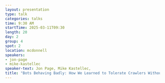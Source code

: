 ```yaml
---
layout: presentation
type: talk
categories: talks
time: 9:30 AM
startTime: 2025-03-11T09:30 
length: 20
day: 2
group: 4
spot: 2
location: mcdonnell
speakers:
- jon-page
- mike-kastellec
speaker-text: Jon Page, Mike Kastellec, 
title: "Bots Behaving Badly: How We Learned to Tolerate Crawlers Without Losing Our Minds"
---
```


